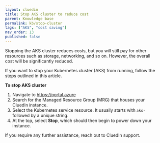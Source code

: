 ```yaml
---
layout: cluedin
title: Stop AKS cluster to reduce cost
parent: Knowledge base
permalink: kb/stop-cluster
tags: ["AKS", "cost saving"]
nav_order: 13
published: false
---
```


Stopping the AKS cluster reduces costs, but you will still pay for other resources such as storage, networking, and so on. However, the overall cost will be significantly reduced.

If you want to stop your Kubernetes cluster (AKS) from running, follow the steps outlined in this article.

**To stop AKS cluster**

1. Navigate to https://portal.azure
1. Search for the Managed Resource Group (MRG) that houses your CluedIn instance.
1. Select the Kubernetes service resource. It usually starts with `aks-` followed by a unique string.
1. At the top, select **Stop**, which should then begin to power down your instance.

If you require any further assistance, reach out to CluedIn support.